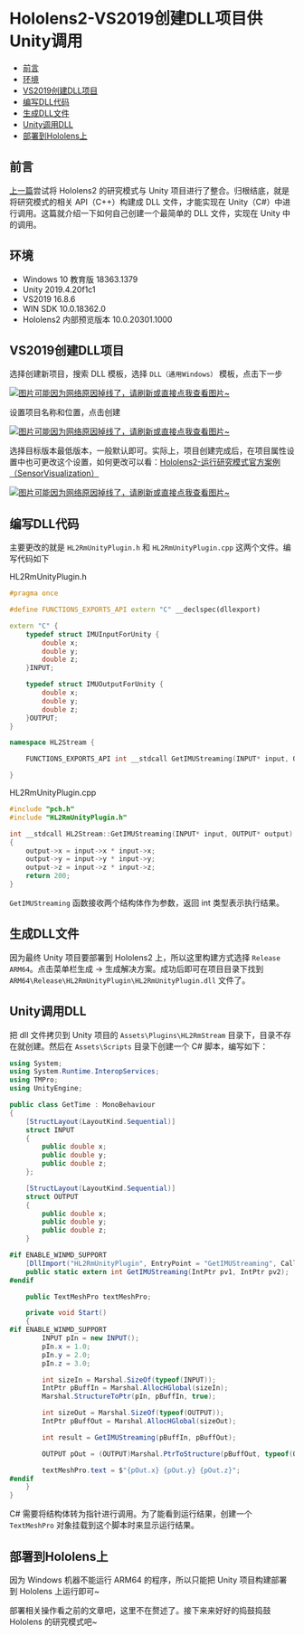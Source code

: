 # Hololens2-VS2019创建DLL项目供Unity调用

  - [前言](#%E5%89%8D%E8%A8%80)
  - [环境](#%E7%8E%AF%E5%A2%83)
  - [VS2019创建DLL项目](#vs2019%E5%88%9B%E5%BB%BAdll%E9%A1%B9%E7%9B%AE)
  - [编写DLL代码](#%E7%BC%96%E5%86%99dll%E4%BB%A3%E7%A0%81)
  - [生成DLL文件](#%E7%94%9F%E6%88%90dll%E6%96%87%E4%BB%B6)
  - [Unity调用DLL](#unity%E8%B0%83%E7%94%A8dll)
  - [部署到Hololens上](#%E9%83%A8%E7%BD%B2%E5%88%B0hololens%E4%B8%8A)

## 前言
[上一篇](./../2021-03-05/Hololens2-Unity项目整合Hololens2研究模式.md)尝试将 Hololens2 的研究模式与 Unity 项目进行了整合。归根结底，就是将研究模式的相关 API（C++）构建成 DLL 文件，才能实现在 Unity（C#）中进行调用。这篇就介绍一下如何自己创建一个最简单的 DLL 文件，实现在 Unity 中的调用。

## 环境
* Windows 10 教育版 18363.1379
* Unity 2019.4.20f1c1
* VS2019 16.8.6
* WIN SDK 10.0.18362.0
* Hololens2 内部预览版本 10.0.20301.1000

## VS2019创建DLL项目
选择创建新项目，搜索 DLL 模板，选择 `DLL（通用Windows）` 模板，点击下一步

[![图片可能因为网络原因掉线了，请刷新或直接点我查看图片~](https://cdn.jsdelivr.net/gh/ylsislove/image-home/test/20210306190323.png)](https://cdn.jsdelivr.net/gh/ylsislove/image-home/test/20210306190323.png)

设置项目名称和位置，点击创建

[![图片可能因为网络原因掉线了，请刷新或直接点我查看图片~](https://cdn.jsdelivr.net/gh/ylsislove/image-home/test/20210306191013.png)](https://cdn.jsdelivr.net/gh/ylsislove/image-home/test/20210306191013.png)

选择目标版本最低版本，一般默认即可。实际上，项目创建完成后，在项目属性设置中也可更改这个设置，如何更改可以看：[Hololens2-运行研究模式官方案例（SensorVisualization）](./../2021-03-04/Hololens2-运行研究模式官方案例（SensorVisualization）.md)

[![图片可能因为网络原因掉线了，请刷新或直接点我查看图片~](https://cdn.jsdelivr.net/gh/ylsislove/image-home/test/20210306190610.png)](https://cdn.jsdelivr.net/gh/ylsislove/image-home/test/20210306190610.png)

## 编写DLL代码
主要更改的就是 `HL2RmUnityPlugin.h` 和 `HL2RmUnityPlugin.cpp` 这两个文件。编写代码如下

HL2RmUnityPlugin.h
```c++
#pragma once

#define FUNCTIONS_EXPORTS_API extern "C" __declspec(dllexport)

extern "C" {
	typedef struct IMUInputForUnity {
		double x;
		double y;
		double z;
	}INPUT;

	typedef struct IMUOutputForUnity {
		double x;
		double y;
		double z;
	}OUTPUT;
}

namespace HL2Stream {

	FUNCTIONS_EXPORTS_API int __stdcall GetIMUStreaming(INPUT* input, OUTPUT* output);

}
```

HL2RmUnityPlugin.cpp
```c++
#include "pch.h"
#include "HL2RmUnityPlugin.h"

int __stdcall HL2Stream::GetIMUStreaming(INPUT* input, OUTPUT* output)
{
	output->x = input->x * input->x;
	output->y = input->y * input->y;
	output->z = input->z * input->z;
	return 200;
}
```

`GetIMUStreaming` 函数接收两个结构体作为参数，返回 int 类型表示执行结果。

## 生成DLL文件
因为最终 Unity 项目要部署到 Hololens2 上，所以这里构建方式选择 `Release ARM64`。点击菜单栏生成 -> 生成解决方案。成功后即可在项目目录下找到 `ARM64\Release\HL2RmUnityPlugin\HL2RmUnityPlugin.dll` 文件了。

## Unity调用DLL
把 dll 文件拷贝到 Unity 项目的 `Assets\Plugins\HL2RmStream` 目录下，目录不存在就创建。然后在 `Assets\Scripts` 目录下创建一个 C# 脚本，编写如下：

```csharp
using System;
using System.Runtime.InteropServices;
using TMPro;
using UnityEngine;

public class GetTime : MonoBehaviour
{
    [StructLayout(LayoutKind.Sequential)]
    struct INPUT
    {
        public double x;
        public double y;
        public double z;
    };

    [StructLayout(LayoutKind.Sequential)]
    struct OUTPUT
    {
        public double x;
        public double y;
        public double z;
    }

#if ENABLE_WINMD_SUPPORT
    [DllImport("HL2RmUnityPlugin", EntryPoint = "GetIMUStreaming", CallingConvention = CallingConvention.StdCall)]
    public static extern int GetIMUStreaming(IntPtr pv1, IntPtr pv2);
#endif

    public TextMeshPro textMeshPro;

    private void Start()
    {
#if ENABLE_WINMD_SUPPORT
        INPUT pIn = new INPUT();
        pIn.x = 1.0;
        pIn.y = 2.0;
        pIn.z = 3.0;

        int sizeIn = Marshal.SizeOf(typeof(INPUT));
        IntPtr pBuffIn = Marshal.AllocHGlobal(sizeIn);
        Marshal.StructureToPtr(pIn, pBuffIn, true);

        int sizeOut = Marshal.SizeOf(typeof(OUTPUT));
        IntPtr pBuffOut = Marshal.AllocHGlobal(sizeOut);

        int result = GetIMUStreaming(pBuffIn, pBuffOut);

        OUTPUT pOut = (OUTPUT)Marshal.PtrToStructure(pBuffOut, typeof(OUTPUT));

        textMeshPro.text = $"{pOut.x} {pOut.y} {pOut.z}";
#endif
    }
}
```

C# 需要将结构体转为指针进行调用。为了能看到运行结果，创建一个 `TextMeshPro` 对象挂载到这个脚本时来显示运行结果。

## 部署到Hololens上
因为 Windows 机器不能运行 ARM64 的程序，所以只能把 Unity 项目构建部署到 Hololens 上运行即可~

部署相关操作看之前的文章吧，这里不在赘述了。接下来来好好的捣鼓捣鼓 Hololens 的研究模式吧~
